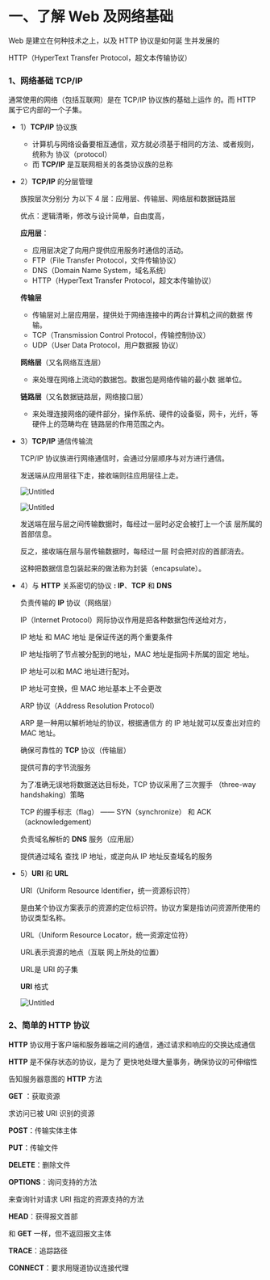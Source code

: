 # 一、**了解 Web 及网络基础**

Web 是建立在何种技术之上，以及 HTTP 协议是如何诞 生并发展的

HTTP（HyperText Transfer Protocol，超文本传输协议）

### 1、网络基础 **TCP/IP**

通常使用的网络（包括互联网）是在 TCP/IP 协议族的基础上运作 的。而 HTTP 属于它内部的一个子集。

- 1）**TCP/IP** 协议族
    - 计算机与网络设备要相互通信，双方就必须基于相同的方法、或者规则，统称为 协议（protocol）
    - 而 **TCP/IP** 是互联网相关的各类协议族的总称

- 2）**TCP/IP** 的分层管理
    
    
    族按层次分别分 为以下 4 层：应用层、传输层、网络层和数据链路层
    
    优点：逻辑清晰，修改与设计简单，自由度高，
    
    **应用层**：
    
    - 应用层决定了向用户提供应用服务时通信的活动。
    - FTP（File Transfer Protocol，文件传输协议）
    - DNS（Domain Name System，域名系统）
    - HTTP（HyperText Transfer Protocol，超文本传输协议）
    
    **传输层** 
    
    - 传输层对上层应用层，提供处于网络连接中的两台计算机之间的数据 传输。
    - TCP（Transmission Control Protocol，传输控制协议）
    - UDP（User Data Protocol，用户数据报 协议）
    
    **网络层**（又名网络互连层）
    
    - 来处理在网络上流动的数据包。数据包是网络传输的最小数 据单位。
    
    **链路层**（又名数据链路层，网络接口层）
    
    - 来处理连接网络的硬件部分，操作系统、硬件的设备驱，网卡，光纤，等硬件上的范畴均在 链路层的作用范围之内。

- 3）**TCP/IP** 通信传输流
    
    
    TCP/IP 协议族进行网络通信时，会通过分层顺序与对方进行通信。
    
    发送端从应用层往下走，接收端则往应用层往上走。
    
    ![Untitled](https://s3-us-west-2.amazonaws.com/secure.notion-static.com/6eee1339-d36f-4de1-94d4-6c3538e1795e/Untitled.png)
    
    ![Untitled](https://s3-us-west-2.amazonaws.com/secure.notion-static.com/69e6688e-6e97-4161-ae84-9e5afa2f7c81/Untitled.png)
    
    发送端在层与层之间传输数据时，每经过一层时必定会被打上一个该 层所属的首部信息。
    
    反之，接收端在层与层传输数据时，每经过一层 时会把对应的首部消去。 
    
    这种把数据信息包装起来的做法称为封装（encapsulate）。
    

- 4）与 **HTTP** 关系密切的协议 **: IP**、**TCP** 和 **DNS**
    
    负责传输的 **IP** 协议（网络层）
    
    IP（Internet Protocol）网际协议作用是把各种数据包传送给对方，
    
    IP 地址 和 MAC 地址 是保证传送的两个重要条件
    
    IP 地址指明了节点被分配到的地址，MAC 地址是指网卡所属的固定 地址。
    
    IP 地址可以和 MAC 地址进行配对。
    
    IP 地址可变换，但 MAC 地址基本上不会更改
    
    ARP 协议（Address Resolution Protocol）
    
    ARP 是一种用以解析地址的协议，根据通信方 的 IP 地址就可以反查出对应的 MAC 地址。
    
    确保可靠性的 **TCP** 协议（传输层）
    
    提供可靠的字节流服务
    
    为了准确无误地将数据送达目标处，TCP 协议采用了三次握手 （three-way handshaking）策略
    
    TCP 的握手标志（flag） —— SYN（synchronize） 和 ACK（acknowledgement）
    
    负责域名解析的 **DNS** 服务（应用层）
    
    提供通过域名 查找 IP 地址，或逆向从 IP 地址反查域名的服务
    

- 5）**URI** 和 **URL**
    
    URI（Uniform Resource Identifier，统一资源标识符）
    
    是由某个协议方案表示的资源的定位标识符。协议方案是指访问资源所使用的协议类型名称。
    
    URL（Uniform Resource Locator，统一资源定位符）
    
    URL表示资源的地点（互联 网上所处的位置）
    
    URL是 URI 的子集
    
    **URI** 格式
    
    ![Untitled](https://s3-us-west-2.amazonaws.com/secure.notion-static.com/54f6aee6-9f17-4689-9438-9e31ab090a88/Untitled.png)
    

### 2、**简单的 HTTP 协议**

**HTTP** 协议用于客户端和服务器端之间的通信，通过请求和响应的交换达成通信

**HTTP** 是不保存状态的协议，是为了 更快地处理大量事务，确保协议的可伸缩性

告知服务器意图的 **HTTP** 方法

**GET** ：获取资源

求访问已被 URI 识别的资源

**POST**：传输实体主体

**PUT**：传输文件

**DELETE**：删除文件

**OPTIONS**：询问支持的方法

来查询针对请求 URI 指定的资源支持的方法

**HEAD**：获得报文首部

和 **GET** 一样，但不返回报文主体

**TRACE**：追踪路径

**CONNECT**：要求用隧道协议连接代理